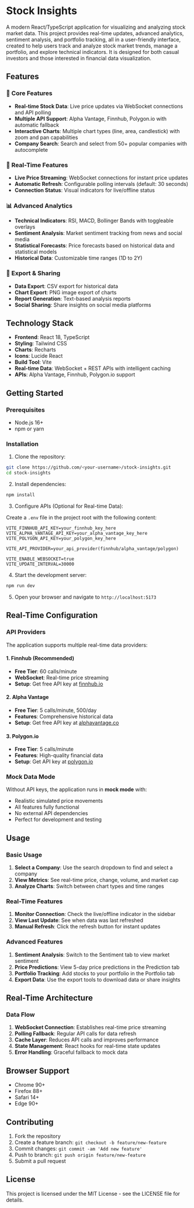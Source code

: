 # Stock Insights

A modern React/TypeScript application for visualizing and analyzing stock market data. This project provides real-time updates, advanced analytics, sentiment analysis, and portfolio tracking, all in a user-friendly interface, created to help users track and analyze stock market trends, manage a portfolio, and explore technical indicators. It is designed for both casual investors and those interested in financial data visualization.

## Features

### 🚀 Core Features
- **Real-time Stock Data**: Live price updates via WebSocket connections and API polling
- **Multiple API Support**: Alpha Vantage, Finnhub, Polygon.io with automatic fallback
- **Interactive Charts**: Multiple chart types (line, area, candlestick) with zoom and pan capabilities
- **Company Search**: Search and select from 50+ popular companies with autocomplete

### 🔴 Real-Time Features
- **Live Price Streaming**: WebSocket connections for instant price updates
- **Automatic Refresh**: Configurable polling intervals (default: 30 seconds)
- **Connection Status**: Visual indicators for live/offline status

### 📊 Advanced Analytics
- **Technical Indicators**: RSI, MACD, Bollinger Bands with toggleable overlays
- **Sentiment Analysis**: Market sentiment tracking from news and social media
- **Statistical Forecasts**: Price forecasts based on historical data and statistical models
- **Historical Data**: Customizable time ranges (1D to 2Y)

### 🔧 Export & Sharing
- **Data Export**: CSV export for historical data
- **Chart Export**: PNG image export of charts
- **Report Generation**: Text-based analysis reports
- **Social Sharing**: Share insights on social media platforms

## Technology Stack

- **Frontend**: React 18, TypeScript
- **Styling**: Tailwind CSS
- **Charts**: Recharts
- **Icons**: Lucide React
- **Build Tool**: Vite
- **Real-time Data**: WebSocket + REST APIs with intelligent caching
- **APIs**: Alpha Vantage, Finnhub, Polygon.io support

## Getting Started

### Prerequisites
- Node.js 16+ 
- npm or yarn

### Installation

1. Clone the repository:
```bash
git clone https://github.com/<your-username>/stock-insights.git
cd stock-insights
```

2. Install dependencies:
```bash
npm install
```

3. Configure APIs (Optional for Real-time Data):

Create a `.env` file in the project root with the following content:

```env
VITE_FINNHUB_API_KEY=your_finnhub_key_here
VITE_ALPHA_VANTAGE_API_KEY=your_alpha_vantage_key_here
VITE_POLYGON_API_KEY=your_polygon_key_here

VITE_API_PROVIDER=your_api_provider(finnhub/alpha_vantage/polygon)

VITE_ENABLE_WEBSOCKET=true
VITE_UPDATE_INTERVAL=30000
```

4. Start the development server:
```bash
npm run dev
```

5. Open your browser and navigate to `http://localhost:5173`

## Real-Time Configuration

### API Providers

The application supports multiple real-time data providers:

#### 1. **Finnhub** (Recommended)
- **Free Tier**: 60 calls/minute
- **WebSocket**: Real-time price streaming
- **Setup**: Get free API key at [finnhub.io](https://finnhub.io/register)

#### 2. **Alpha Vantage**
- **Free Tier**: 5 calls/minute, 500/day
- **Features**: Comprehensive historical data
- **Setup**: Get free API key at [alphavantage.co](https://www.alphavantage.co/support/#api-key)

#### 3. **Polygon.io**
- **Free Tier**: 5 calls/minute
- **Features**: High-quality financial data
- **Setup**: Get API key at [polygon.io](https://polygon.io/)

### Mock Data Mode

Without API keys, the application runs in **mock mode** with:
- Realistic simulated price movements
- All features fully functional
- No external API dependencies
- Perfect for development and testing

## Usage

### Basic Usage
1. **Select a Company**: Use the search dropdown to find and select a company
2. **View Metrics**: See real-time price, change, volume, and market cap
3. **Analyze Charts**: Switch between chart types and time ranges

### Real-Time Features
1. **Monitor Connection**: Check the live/offline indicator in the sidebar
2. **View Last Update**: See when data was last refreshed
3. **Manual Refresh**: Click the refresh button for instant updates

### Advanced Features
1. **Sentiment Analysis**: Switch to the Sentiment tab to view market sentiment
2. **Price Predictions**: View 5-day price predictions in the Prediction tab
3. **Portfolio Tracking**: Add stocks to your portfolio in the Portfolio tab
4. **Export Data**: Use the export tools to download data or share insights

## Real-Time Architecture

### Data Flow
1. **WebSocket Connection**: Establishes real-time price streaming
2. **Polling Fallback**: Regular API calls for data refresh
3. **Cache Layer**: Reduces API calls and improves performance
4. **State Management**: React hooks for real-time state updates
5. **Error Handling**: Graceful fallback to mock data

## Browser Support

- Chrome 90+
- Firefox 88+
- Safari 14+
- Edge 90+

## Contributing

1. Fork the repository
2. Create a feature branch: `git checkout -b feature/new-feature`
3. Commit changes: `git commit -am 'Add new feature'`
4. Push to branch: `git push origin feature/new-feature`
5. Submit a pull request

## License

This project is licensed under the MIT License - see the LICENSE file for details.
